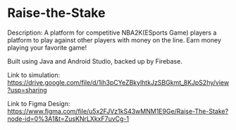 # Raise-the-Stake

Description: A platform for competitive NBA2K(ESports Game) players a platform to play against other players with money on the line. Earn money playing your favorite game!

Built using Java and Android Studio, backed up by Firebase. 

Link to simulation: https://drive.google.com/file/d/1ih3pCYeZBkylhtkJzSBGkmt_8KJpS2hy/view?usp=sharing

Link to Figma Design: https://www.figma.com/file/u5x2FJVz1kS43wMNM1E9Ge/Raise-The-Stake?node-id=0%3A1&t=ZusKNrLXkxF7uvCg-1

